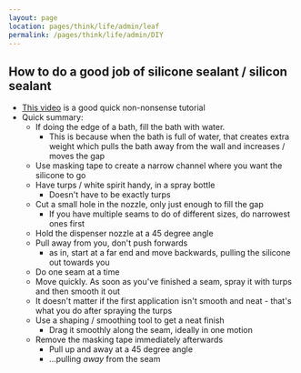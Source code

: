 ```yaml
---
layout: page
location: pages/think/life/admin/leaf
permalink: /pages/think/life/admin/DIY
---
```


## How to do a good job of silicone sealant / silicon sealant

- [This video](https://youtu.be/nbKcZLSbr3Q?si=9P4wUWxwcLReqbhq) is a good quick non-nonsense tutorial
- Quick summary:
  - If doing the edge of a bath, fill the bath with water. 
    - This is because when the bath is full of water, that creates extra weight which pulls the bath away from the wall and increases / moves the gap
  - Use masking tape to create a narrow channel where you want the silicone to go
  - Have turps / white spirit handy, in a spray bottle
    - Doesn't have to be exactly turps
  - Cut a small hole in the nozzle, only just enough to fill the gap
    - If you have multiple seams to do of different sizes, do narrowest ones first
  - Hold the dispenser nozzle at a 45 degree angle
  - Pull away from you, don't push forwards
    - as in, start at a far end and move backwards, pulling the silicone out towards you
  - Do one seam at a time
  - Move quickly. As soon as you've finished a seam, spray it with turps and then smooth it out
  - It doesn't matter if the first application isn't smooth and neat - that's what you do after spraying the turps
  - Use a shaping / smoothing tool to get a neat finish
    - Drag it smoothly along the seam, ideally in one motion
  - Remove the masking tape immediately afterwards
    - Pull up and away at a 45 degree angle
    - ...pulling _away_ from the seam